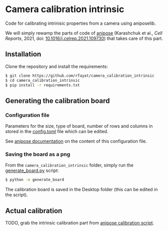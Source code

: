 # Camera calibration intrinsic
Code for calibrating intrinisic properties from a camera using aniposelib.

We will simply rewamp the parts of code of [anipose](https://anipose.readthedocs.io) (Karashchuk et al., *Cell Reports*, 2021, doi: [10.1016/j.celrep.2021.109730](https://doi.org/10.1016/j.celrep.2021.109730)) that takes care of this part.



## Installation

Clone the repository and install the requirements:

```bash
$ git clone https://github.com/rfayat/camera_calibration_intrinsic
$ cd camera_calibration_intrinsic
$ pip install -r requirements.txt
```

## Generating the calibration board

### Configuration file
Parameters for the size, type of board, number of rows and columns in stored in the [config.toml](./config.toml) file which can be edited.

See [anipose documentation](https://anipose.readthedocs.io/en/latest/params.html#parameters-for-calibration) on the content of this configuration file. 

### Saving the board as a png

From the `camera_calibration_intrinsic` folder, simply run the [generate_board.py](./generate_board.py) script:

```bash
$ python -m generate_board
```

The calibration board is saved in the Desktop folder (this can be edited in the script).


## Actual calibration
TODO, grab the intrinsic calibration part from [anipose calibration script](https://github.com/lambdaloop/anipose/blob/dbebebba1e438f563f373245c2e546ece118fc65/anipose/calibrate.py).
